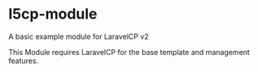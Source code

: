 # l5cp-module
A basic example module for LaravelCP v2

This Module requires LaravelCP for the base template and management features.
